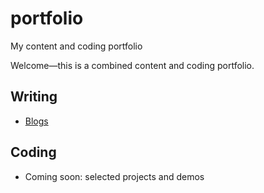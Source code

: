 # portfolio

My content and coding portfolio



Welcome—this is a combined content and coding portfolio.  



## Writing
- [Blogs](Content%20Portfolio/blogs.md)

## Coding
- Coming soon: selected projects and demos

